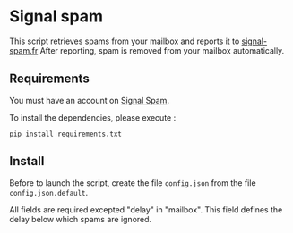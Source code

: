 # Signal spam

This script retrieves spams from your mailbox and reports it to [signal-spam.fr](https://www.signal-spam.fr/)
After reporting, spam is removed from your mailbox automatically.

## Requirements

You must have an account on [Signal Spam](https://www.signal-spam.fr/).

To install the dependencies, please execute :

`pip install requirements.txt`

## Install

Before to launch the script, create the file `config.json` from the file `config.json.default`.

All fields are required excepted "delay" in "mailbox". This field defines the delay below which spams are ignored.
